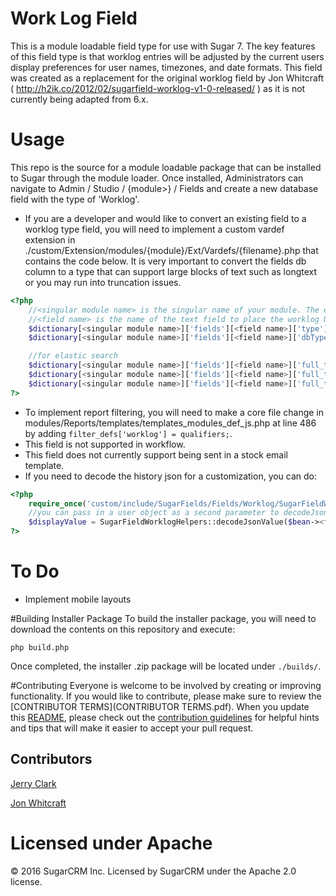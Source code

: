 Work Log Field
============

This is a module loadable field type for use with Sugar 7. The key features of this field type is that worklog entries will be adjusted by the current users display preferences for user names, timezones, and date formats.
This field was created as a replacement for the original worklog field by Jon Whitcraft ( http://h2ik.co/2012/02/sugarfield-worklog-v1-0-released/ ) as it is not currently being adapted from 6.x.
# Usage
This repo is the source for a module loadable package that can be installed to Sugar through the module loader. Once installed, Administrators can navigate to Admin / Studio / {module>} / Fields and create a new database field with the type of 'Worklog'.

* If you are a developer and would like to convert an existing field to a worklog type field, you will need to implement a custom vardef extension in ./custom/Extension/modules/{module}/Ext/Vardefs/{filename}.php that contains the code below. It is very important to convert the fields db column to a type that can support large blocks of text such as longtext or you may run into truncation issues.

```php
<?php
    //<singular module name> is the singular name of your module. The example being to use "Account" not "Accounts".
    //<field name> is the name of the text field to place the worklog UI over.
    $dictionary[<singular module name>]['fields'][<field name>]['type']='worklog';
    $dictionary[<singular module name>]['fields'][<field name>]['dbType']='text';

    //for elastic search
    $dictionary[<singular module name>]['fields'][<field name>]['full_text_search']['type'] = 'text';
    $dictionary[<singular module name>]['fields'][<field name>]['full_text_search']['boost'] = '3';
    $dictionary[<singular module name>]['fields'][<field name>]['full_text_search']['enabled'] = true;
?>
```

* To implement report filtering, you will need to make a core file change in modules/Reports/templates/templates_modules_def_js.php at line 486 by adding  `filter_defs['worklog'] = qualifiers;`.
* This field is not supported in workflow.
* This field does not currently support being sent in a stock email template.
* If you need to decode the history json for a customization, you can do:

```php
<?php
    require_once('custom/include/SugarFields/Fields/Worklog/SugarFieldWorklogHelpers.php');
    //you can pass in a user object as a second parameter to decodeJsonValue to convert the timestamps to a specific users timezone
    $displayValue = SugarFieldWorklogHelpers::decodeJsonValue($bean-><field name>));
?>
```

To Do
============
- Implement mobile layouts

#Building Installer Package
To build the installer package, you will need to download the contents on this repository and execute:
```
php build.php
```
Once completed, the installer .zip package will be located under `./builds/`.
    
#Contributing
Everyone is welcome to be involved by creating or improving functionality. If you would like to contribute, please make sure to review the [CONTRIBUTOR TERMS](CONTRIBUTOR TERMS.pdf). When you update this [README](README.md), please check out the [contribution guidelines](CONTRIBUTING.md) for helpful hints and tips that will make it easier to accept your pull request.

## Contributors
[Jerry Clark](https://github.com/geraldclark)

[Jon Whitcraft](https://github.com/jwhitcraft)

# Licensed under Apache
© 2016 SugarCRM Inc.  Licensed by SugarCRM under the Apache 2.0 license.
